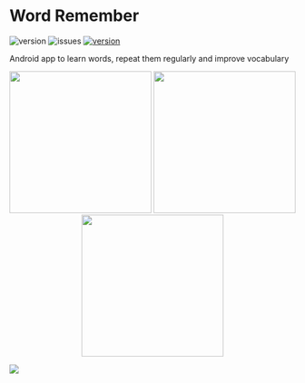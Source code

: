 # Word Remember

<p>
<img alt="version" src="https://img.shields.io/badge/version-1.1.1-green" />
<img alt="issues" src="https://img.shields.io/github/issues-raw/savvasenok/word-remember" />
<a href="https://t.me/savvamirzoyan">
<img alt="version" src="https://img.shields.io/badge/Telegram-2CA5E0?logo=telegram&logoColor=white" />
</a>
</p>
Android app to learn words, repeat them regularly and improve vocabulary

<p align="center">
<img width="250px" src="https://img.savvamirzoyan.xyz/word-remember-1.jpg" />
<img width="250px" src="https://img.savvamirzoyan.xyz/word-remember-2.jpg" />
<img width="250px" src="https://img.savvamirzoyan.xyz/word-remember-3.jpg" />
</p>

<a href="https://play.google.com/store/apps/details?id=xyz.savvamirzoyan.wordremember">
<img src="https://img.shields.io/badge/Google_Play-414141?style=for-the-badge&logo=google-play&logoColor=white" />
</a>
